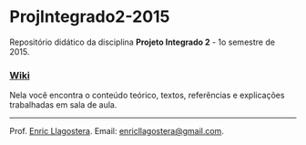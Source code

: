 #

ProjIntegrado2-2015
====================

Repositório didático da disciplina **Projeto Integrado 2** - 1o semestre de 2015.

### [Wiki](https://github.com/puccjogos/ProjIntegrado2-2015/wiki)
Nela você encontra o conteúdo teórico, textos, referências e explicações trabalhadas em sala de aula.

---

Prof. [Enric Llagostera](http://enric.llagostera.com.br).
Email: enricllagostera@gmail.com.
